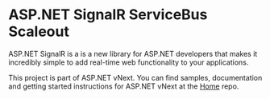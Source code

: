 ASP.NET SignalR ServiceBus Scaleout
========

ASP.NET SignalR is a is a new library for ASP.NET developers that makes it incredibly simple to add real-time web functionality to your applications. 

This project is part of ASP.NET vNext. You can find samples, documentation and getting started instructions for ASP.NET vNext at the [Home](https://github.com/aspnet/home) repo.

